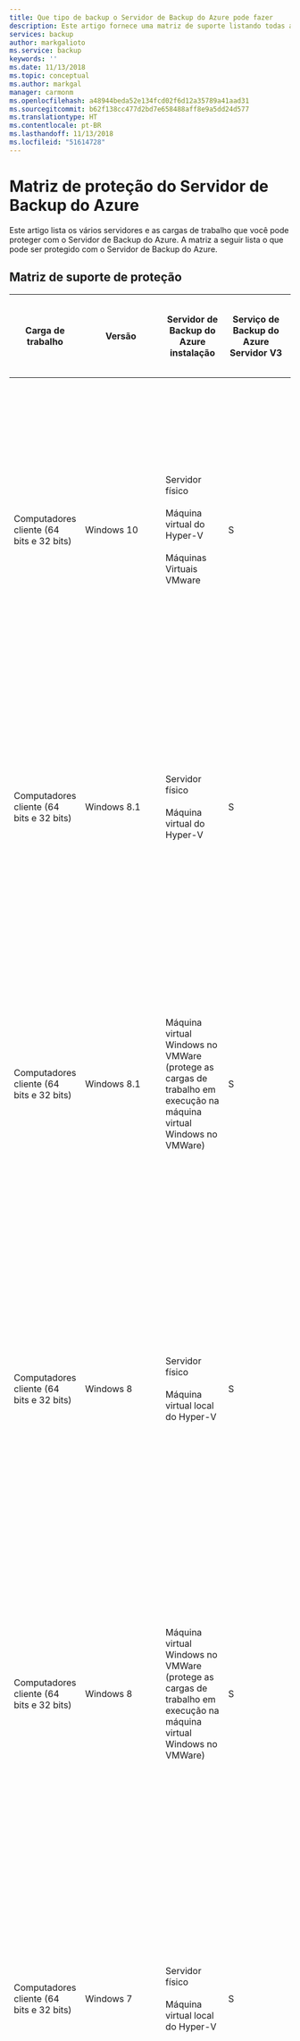 ```yaml
---
title: Que tipo de backup o Servidor de Backup do Azure pode fazer
description: Este artigo fornece uma matriz de suporte listando todas as cargas de trabalho, tipos de dados e instalações que o Servidor de Backup do Azure protege.
services: backup
author: markgalioto
ms.service: backup
keywords: ''
ms.date: 11/13/2018
ms.topic: conceptual
ms.author: markgal
manager: carmonm
ms.openlocfilehash: a48944beda52e134fcd02f6d12a35789a41aad31
ms.sourcegitcommit: b62f138cc477d2bd7e658488aff8e9a5dd24d577
ms.translationtype: HT
ms.contentlocale: pt-BR
ms.lasthandoff: 11/13/2018
ms.locfileid: "51614728"
---
```

# <a name="azure-backup-server-protection-matrix"></a>Matriz de proteção do Servidor de Backup do Azure

Este artigo lista os vários servidores e as cargas de trabalho que você pode proteger com o Servidor de Backup do Azure. A matriz a seguir lista o que pode ser protegido com o Servidor de Backup do Azure.

## <a name="protection-support-matrix"></a>Matriz de suporte de proteção

|Carga de trabalho|Versão|Servidor de Backup do Azure</br> instalação|Serviço de Backup do Azure</br> Servidor V3|Serviço de Backup do Azure</br> Servidor V2|Serviço de Backup do Azure</br> Servidor V1 |Proteção e recuperação|
|------------|-----------|---------------|--------------|---------------|-----------------|---------------------------|
|Computadores cliente (64 bits e 32 bits)|Windows 10|Servidor físico<br /><br />Máquina virtual do Hyper-V<br /><br />Máquinas Virtuais VMware|S|S|S|Volume, compartilhamento, pasta, arquivos, volumes com duplicados eliminados<br /><br />Os volumes protegidos devem ser NTFS. FAT e FAT32 não têm suporte.<br /><br />Os volumes devem ter no mínimo 1 GB. O DPM usa o Serviço de cópias de sombra de volume (VSS) para capturar o instantâneo de dados e o instantâneo só funcionará se o volume tiver pelo menos 1 GB.|
|Computadores cliente (64 bits e 32 bits)|Windows 8.1|Servidor físico<br /><br />Máquina virtual do Hyper-V|S|S|S|Arquivos<br /><br />Os volumes protegidos devem ser NTFS. FAT e FAT32 não têm suporte.<br /><br />Os volumes devem ter no mínimo 1 GB. O DPM usa o Serviço de cópias de sombra de volume (VSS) para capturar o instantâneo de dados e o instantâneo só funcionará se o volume tiver pelo menos 1 GB.|
|Computadores cliente (64 bits e 32 bits)|Windows 8.1|Máquina virtual Windows no VMWare (protege as cargas de trabalho em execução na máquina virtual Windows no VMWare)|S|S|S|Volume, compartilhamento, pasta, arquivos, volumes com duplicados eliminados<br /><br />Os volumes protegidos devem ser NTFS. FAT e FAT32 não têm suporte.<br /><br />Os volumes devem ter no mínimo 1 GB. O DPM usa o Serviço de cópias de sombra de volume (VSS) para capturar o instantâneo de dados e o instantâneo só funcionará se o volume tiver pelo menos 1 GB.|
|Computadores cliente (64 bits e 32 bits)|Windows 8|Servidor físico<br /><br />Máquina virtual local do Hyper-V|S|S|S|Volume, compartilhamento, pasta, arquivos, volumes com duplicados eliminados<br /><br />Os volumes protegidos devem ser NTFS. FAT e FAT32 não têm suporte.<br /><br />Os volumes devem ter no mínimo 1 GB. O DPM usa o Serviço de cópias de sombra de volume (VSS) para capturar o instantâneo de dados e o instantâneo só funcionará se o volume tiver pelo menos 1 GB.|
|Computadores cliente (64 bits e 32 bits)|Windows 8|Máquina virtual Windows no VMWare (protege as cargas de trabalho em execução na máquina virtual Windows no VMWare)|S|S|S|Volume, compartilhamento, pasta, arquivos, volumes com duplicados eliminados<br /><br />Os volumes protegidos devem ser NTFS. FAT e FAT32 não têm suporte.<br /><br />Os volumes devem ter no mínimo 1 GB. O DPM usa o Serviço de cópias de sombra de volume (VSS) para capturar o instantâneo de dados e o instantâneo só funcionará se o volume tiver pelo menos 1 GB.|
|Computadores cliente (64 bits e 32 bits)|Windows 7|Servidor físico<br /><br />Máquina virtual local do Hyper-V|S|S|S|Volume, compartilhamento, pasta, arquivos, volumes com duplicados eliminados<br /><br />Os volumes protegidos devem ser NTFS. FAT e FAT32 não têm suporte.<br /><br />Os volumes devem ter no mínimo 1 GB. O DPM usa o Serviço de cópias de sombra de volume (VSS) para capturar o instantâneo de dados e o instantâneo só funcionará se o volume tiver pelo menos 1 GB.|
|Computadores cliente (64 bits e 32 bits)|Windows 7|Máquina virtual Windows no VMWare (protege as cargas de trabalho em execução na máquina virtual Windows no VMWare)|S|S|S |Volume, compartilhamento, pasta, arquivos, volumes com duplicados eliminados<br /><br />Os volumes protegidos devem ser NTFS. FAT e FAT32 não têm suporte.<br /><br />Os volumes devem ter no mínimo 1 GB. O DPM usa o Serviço de cópias de sombra de volume (VSS) para capturar o instantâneo de dados e o instantâneo só funcionará se o volume tiver pelo menos 1 GB.|
|Servidores (32 bits e 64 bits)|Windows Server 2016|Máquina virtual do Azure (quando a carga de trabalho está sendo executada como máquina virtual do Azure)<br /><br />Máquina virtual Windows no VMWare (protege as cargas de trabalho em execução na máquina virtual Windows no VMWare)<br /><br />Servidor físico<br /><br />Máquina virtual local do Hyper-V<br /> <br /> Azure Stack|S<br /><br />Não é Nano Server|S<br /><br />Não é Nano Server|N|Volume, compartilhamento, pasta, arquivo, estado do sistema/bare metal), volumes com eliminação de duplicação|
|Servidores (32 bits e 64 bits)|Windows Server 2012 R2 – Datacenter e Standard|Máquina virtual do Azure (quando a carga de trabalho está sendo executada como máquina virtual do Azure)<br /> <br /> Azure Stack|S|S|S |Volume, compartilhamento, pasta, arquivo<br /><br />O DPM deve ser executado pelo menos no Windows Server 2012 R2 para proteger os volumes com eliminação de duplicação do Windows Server 2012.|
|Servidores (32 bits e 64 bits)|Windows Server 2012 R2 – Datacenter e Standard|Máquina virtual Windows no VMWare (protege as cargas de trabalho em execução na máquina virtual Windows no VMWare)<br /> <br /> Azure Stack|S|S|S|Volume, compartilhamento, pasta, arquivo, estado do sistema/bare metal)<br /><br />O DPM deve ser executado no Windows Server 2012 ou 2012 R2 para proteger os volumes com eliminação de duplicação do Windows Server 2012.|
|Servidores (32 bits e 64 bits)|Windows Server 2012/2012 com SP1 – Datacenter e Standard|Servidor físico<br /><br />Máquina virtual local do Hyper-V<br /> <br /> Azure Stack|S|S|S|Volume, compartilhamento, pasta, arquivo, estado do sistema/bare metal<br /><br />O DPM deve ser executado pelo menos no Windows Server 2012 R2 para proteger os volumes com eliminação de duplicação do Windows Server 2012.|
|Servidores (32 bits e 64 bits)|Windows Server 2012/2012 com SP1 – Datacenter e Standard|Máquina virtual do Azure (quando a carga de trabalho está sendo executada como máquina virtual do Azure)<br /> <br /> Azure Stack|S|S|S|Volume, compartilhamento, pasta, arquivo<br /><br />O DPM deve ser executado pelo menos no Windows Server 2012 R2 para proteger os volumes com eliminação de duplicação do Windows Server 2012.|
|Servidores (32 bits e 64 bits)|Windows Server 2012/2012 com SP1 – Datacenter e Standard|Máquina virtual Windows no VMWare (protege as cargas de trabalho em execução na máquina virtual Windows no VMWare)<br /> <br /> Azure Stack|S|S|S|Volume, compartilhamento, pasta, arquivo, estado do sistema/bare metal<br /><br />O DPM deve ser executado pelo menos no Windows Server 2012 R2 para proteger os volumes com eliminação de duplicação do Windows Server 2012.|
|Servidores (32 bits e 64 bits)|Windows Server 2008 R2 SP1 – Standard e Enterprise|Servidor físico<br /><br />Máquina virtual local do Hyper-V<br /> <br /> Azure Stack|S<br /><br />Você precisa estar executando o SP1 e instalar o [Windows Management Framework 4.0](https://www.microsoft.com/download/details.aspx?id=40855)|S<br /><br />Você precisa estar executando o SP1 e instalar o [Windows Management Framework 4.0](https://www.microsoft.com/download/details.aspx?id=40855)|S|Volume, compartilhamento, pasta, arquivo, estado do sistema/bare metal|
|Servidores (32 bits e 64 bits)|Windows Server 2008 R2 SP1 – Standard e Enterprise|Máquina virtual do Azure (quando a carga de trabalho está sendo executada como máquina virtual do Azure)<br /> <br /> Azure Stack|S<br /><br />Você precisa estar executando o SP1 e instalar o [Windows Management Framework 4.0](https://www.microsoft.com/download/details.aspx?id=40855)|S<br /><br />Você precisa estar executando o SP1 e instalar o [Windows Management Framework 4.0](https://www.microsoft.com/download/details.aspx?id=40855)|S |Volume, compartilhamento, pasta, arquivo|
|Servidores (32 bits e 64 bits)|Windows Server 2008 R2 SP1 – Standard e Enterprise|Máquina virtual Windows no VMWare (protege as cargas de trabalho em execução na máquina virtual Windows no VMWare)<br /> <br /> Azure Stack|S<br /><br />Você precisa estar executando o SP1 e instalar o [Windows Management Framework 4.0](https://www.microsoft.com/download/details.aspx?id=40855)|S<br /><br />Você precisa estar executando o SP1 e instalar o [Windows Management Framework 4.0](https://www.microsoft.com/download/details.aspx?id=40855)|S |Volume, compartilhamento, pasta, arquivo, estado do sistema/bare metal|
|Servidores (32 bits e 64 bits)|Windows Server 2008 SP2|Servidor físico<br /><br />Máquina virtual local do Hyper-V<br /> <br /> Azure Stack|N|N|S|Volume, compartilhamento, pasta, arquivo, estado do sistema/bare metal|
|Servidores (32 bits e 64 bits)|Windows Server 2008 SP2|Máquina virtual Windows no VMWare (protege as cargas de trabalho em execução na máquina virtual Windows no VMWare)<br /> <br /> Azure Stack|S|S|S |Volume, compartilhamento, pasta, arquivo, estado do sistema/bare metal|
|Servidores (32 bits e 64 bits)|Windows Storage Server 2008|Servidor físico<br /><br />Máquina virtual local do Hyper-V<br /> <br /> Azure Stack|S|S|S|Volume, compartilhamento, pasta, arquivo, estado do sistema/bare metal|
|SQL Server|Microsoft SQL Server 2017|Servidor físico <br /><br /> Máquina virtual local do Hyper-V <br /> <br /> Máquina virtual do Azure <br /><br /> Máquina virtual Windows no VMWare (protege as cargas de trabalho em execução na máquina virtual Windows no VMWare)<br /> <br /> Azure Stack|S|N|N|Todos os cenários de implantação: banco de dados|
|SQL Server|Microsoft SQL Server 2016 SP2|Servidor físico <br /><br /> Máquina virtual local do Hyper-V <br /> <br /> Máquina virtual do Azure <br /><br /> Máquina virtual Windows no VMWare (protege as cargas de trabalho em execução na máquina virtual Windows no VMWare)<br /> <br /> Azure Stack|S|S|N|Todos os cenários de implantação: banco de dados|
|SQL Server|SQL Server 2016 SP1|Servidor físico <br /><br /> Máquina virtual local do Hyper-V <br /> <br /> Máquina virtual do Azure <br /><br /> Máquina virtual Windows no VMWare (protege as cargas de trabalho em execução na máquina virtual Windows no VMWare)<br /> <br /> Azure Stack|S|S|N|Todos os cenários de implantação: banco de dados|
|SQL Server|SQL Server 2016|Servidor físico <br /><br /> Máquina virtual local do Hyper-V <br /> <br /> Máquina virtual do Azure <br /><br /> Máquina virtual Windows no VMWare (protege as cargas de trabalho em execução na máquina virtual Windows no VMWare)<br /> <br /> Azure Stack|S|S |N|Todos os cenários de implantação: banco de dados|
|SQL Server|SQL Server 2014|Máquina virtual do Azure (quando a carga de trabalho está sendo executada como máquina virtual do Azure)<br /> <br /> Azure Stack|S|S|S|Todos os cenários de implantação: banco de dados|
|SQL Server|SQL Server 2014|Máquina virtual Windows no VMWare (protege as cargas de trabalho em execução na máquina virtual Windows no VMWare)<br /> <br /> Azure Stack|S|S|S|Todos os cenários de implantação: banco de dados|
|SQL Server|SQL Server 2012 com SP2|Servidor físico<br /><br />Máquina virtual local do Hyper-V<br /> <br /> Azure Stack|S|S|S|Todos os cenários de implantação: banco de dados|
|SQL Server|SQL Server 2012 com SP2|Máquina virtual do Azure (quando a carga de trabalho está sendo executada como máquina virtual do Azure)<br /> <br /> Azure Stack|S|S|S|Todos os cenários de implantação: banco de dados|
|SQL Server|SQL Server 2012 com SP2|Máquina virtual Windows no VMWare (protege as cargas de trabalho em execução na máquina virtual Windows no VMWare)<br /> <br /> Azure Stack|S|S|S|Todos os cenários de implantação: banco de dados|
|SQL Server|SQL Server 2012, SQL Server 2012 com SP1|Servidor físico<br /><br />Máquina virtual local do Hyper-V<br /> <br /> Azure Stack|S|S|S|Todos os cenários de implantação: banco de dados|
|SQL Server|SQL Server 2012, SQL Server 2012 com SP1|Máquina virtual do Azure (quando a carga de trabalho está sendo executada como máquina virtual do Azure)<br /> <br /> Azure Stack|S|S|S|Todos os cenários de implantação: banco de dados|
|SQL Server|SQL Server 2012, SQL Server 2012 com SP1|Máquina virtual Windows no VMWare (protege as cargas de trabalho em execução na máquina virtual Windows no VMWare)<br /> <br /> Azure Stack|S|S|S|Todos os cenários de implantação: banco de dados|
|SQL Server|SQL Server 2008 R2|Servidor físico<br /><br />Máquina virtual local do Hyper-V<br /> <br /> Azure Stack|S|S|S|Todos os cenários de implantação: banco de dados|
|SQL Server|SQL Server 2008 R2|Máquina virtual do Azure (quando a carga de trabalho está sendo executada como máquina virtual do Azure)<br /> <br /> Azure Stack|S|S|S|Todos os cenários de implantação: banco de dados|
|SQL Server|SQL Server 2008 R2|Máquina virtual Windows no VMWare (protege as cargas de trabalho em execução na máquina virtual Windows no VMWare)<br /> <br /> Azure Stack|S|S|S |Todos os cenários de implantação: banco de dados|
|SQL Server|SQL Server 2008|Servidor físico<br /><br />Máquina virtual local do Hyper-V<br /> <br /> Azure Stack|S|S|S|Todos os cenários de implantação: banco de dados|
|SQL Server|SQL Server 2008|Máquina virtual do Azure (quando a carga de trabalho está sendo executada como máquina virtual do Azure)<br /> <br /> Azure Stack|S|S|S|Todos os cenários de implantação: banco de dados|
|SQL Server|SQL Server 2008|Máquina virtual Windows no VMWare (protege as cargas de trabalho em execução na máquina virtual Windows no VMWare)<br /> <br /> Azure Stack|S|S|S|Todos os cenários de implantação: banco de dados|
|Exchange|Exchange 2016|Servidor físico<br/><br/> Máquina virtual local do Hyper-V<br /> <br /> Azure Stack|S|S|S|Protege (todos os cenários de implantação): servidor autônomo do Exchange, banco de dados em um grupo de disponibilidade do banco de dados (DAG)<br /><br />Recupera (todos os cenários de implantação): caixa de correio, bancos de dados de caixa de correio em um DAG<br/><br/> O backup do Exchange no ReFS não é compatível |
|Exchange|Exchange 2016|Máquina virtual Windows no VMWare (protege as cargas de trabalho em execução na máquina virtual Windows no VMWare)<br /> <br /> Azure Stack|S|S|S|Protege (todos os cenários de implantação): servidor autônomo do Exchange, banco de dados em um grupo de disponibilidade do banco de dados (DAG)<br /><br />Recupera (todos os cenários de implantação): caixa de correio, bancos de dados de caixa de correio em um DAG<br/><br/> O backup do Exchange no ReFS não é compatível |
|Exchange|Exchange 2013|Servidor físico<br /><br />Máquina virtual local do Hyper-V<br /> <br /> Azure Stack|S|S|S|Protege (todos os cenários de implantação): servidor autônomo do Exchange, banco de dados em um grupo de disponibilidade do banco de dados (DAG)<br /><br />Recupera (todos os cenários de implantação): caixa de correio, bancos de dados de caixa de correio em um DAG<br/><br/> O backup do Exchange no ReFS não é compatível |
|Exchange|Exchange 2013|Máquina virtual Windows no VMWare (protege as cargas de trabalho em execução na máquina virtual Windows no VMWare)<br /> <br /> Azure Stack|S|S|S |Protege (todos os cenários de implantação): servidor autônomo do Exchange, banco de dados em um grupo de disponibilidade do banco de dados (DAG)<br /><br />Recupera (todos os cenários de implantação): caixa de correio, bancos de dados de caixa de correio em um DAG<br/><br/> O backup do Exchange no ReFS não é compatível |
|Exchange|Exchange 2010|Servidor físico<br /><br />Máquina virtual local do Hyper-V<br /> <br /> Azure Stack|S|S|S|Protege (todos os cenários de implantação): servidor autônomo do Exchange, banco de dados em um grupo de disponibilidade do banco de dados (DAG)<br /><br />Recupera (todos os cenários de implantação): caixa de correio, bancos de dados de caixa de correio em um DAG<br/><br/> O backup do Exchange no ReFS não é compatível |
|Exchange|Exchange 2010|Máquina virtual Windows no VMWare (protege as cargas de trabalho em execução na máquina virtual Windows no VMWare)<br /> <br /> Azure Stack|S|S|S |Protege (todos os cenários de implantação): servidor autônomo do Exchange, banco de dados em um grupo de disponibilidade do banco de dados (DAG)<br /><br />Recupera (todos os cenários de implantação): caixa de correio, bancos de dados de caixa de correio em um DAG<br/><br/> O backup do Exchange no ReFS não é compatível |
|SharePoint|SharePoint 2016|Servidor físico<br /><br />Máquina virtual local do Hyper-V<br /><br />Máquina virtual do Azure (quando a carga de trabalho está sendo executada como máquina virtual do Azure)<br /><br />Máquina virtual Windows no VMWare (protege as cargas de trabalho em execução na máquina virtual Windows no VMWare)<br /> <br /> Azure Stack|S|S|S |N|Protege (todos os cenários de implantação): farm, conteúdo do servidor Web front-end<br /><br />Recupera (todos os cenários de implantação): farm, banco de dados, aplicativo Web, arquivo ou item de lista, pesquisa do SharePoint, servidor Web front-end<br /><br />Observe que não há suporte para a proteção de um farm do SharePoint que está usando o recurso AlwaysOn do SQL Server 2012 para os bancos de dados de conteúdo.|
|SharePoint|SharePoint 2013|Servidor físico<br /><br />Máquina virtual local do Hyper-V<br /> <br /> Azure Stack|S|S|S|Protege (todos os cenários de implantação): farm, conteúdo do servidor Web front-end<br /><br />Recupera (todos os cenários de implantação): farm, banco de dados, aplicativo Web, arquivo ou item de lista, pesquisa do SharePoint, servidor Web front-end<br /><br />Observe que não há suporte para a proteção de um farm do SharePoint que está usando o recurso AlwaysOn do SQL Server 2012 para os bancos de dados de conteúdo.|
|SharePoint|SharePoint 2013|Máquina virtual do Azure (quando a carga de trabalho está sendo executada como máquina virtual do Azure) – Pacote Cumulativo de Atualizações 3 do DPM 2012 R2 em diante<br /> <br /> Azure Stack|S|S|S|Protege (todos os cenários de implantação): farm, pesquisa do SharePoint, conteúdo do servidor Web front-end<br /><br />Recupera (todos os cenários de implantação): farm, banco de dados, aplicativo Web, arquivo ou item de lista, pesquisa do SharePoint, servidor Web front-end<br /><br />Observe que não há suporte para a proteção de um farm do SharePoint que está usando o recurso AlwaysOn do SQL Server 2012 para os bancos de dados de conteúdo.|
|SharePoint|SharePoint 2013|Máquina virtual Windows no VMWare (protege as cargas de trabalho em execução na máquina virtual Windows no VMWare)<br /> <br /> Azure Stack|S|S|S |Protege (todos os cenários de implantação): farm, pesquisa do SharePoint, conteúdo do servidor Web front-end<br /><br />Recupera (todos os cenários de implantação): farm, banco de dados, aplicativo Web, arquivo ou item de lista, pesquisa do SharePoint, servidor Web front-end<br /><br />Observe que não há suporte para a proteção de um farm do SharePoint que está usando o recurso AlwaysOn do SQL Server 2012 para os bancos de dados de conteúdo.|
|SharePoint|SharePoint 2010|Servidor físico<br /><br />Máquina virtual local do Hyper-V<br /> <br /> Azure Stack|S|S|S|Protege (todos os cenários de implantação): farm, pesquisa do SharePoint, conteúdo do servidor Web front-end<br /><br />Recupera (todos os cenários de implantação): farm, banco de dados, aplicativo Web, arquivo ou item de lista, pesquisa do SharePoint, servidor Web front-end|
|SharePoint|SharePoint 2010|Máquina virtual do Azure (quando a carga de trabalho está sendo executada como máquina virtual do Azure)<br /> <br /> Azure Stack|S|S|S |Protege (todos os cenários de implantação): farm, pesquisa do SharePoint, conteúdo do servidor Web front-end<br /><br />Recupera (todos os cenários de implantação): farm, banco de dados, aplicativo Web, arquivo ou item de lista, pesquisa do SharePoint, servidor Web front-end|
|SharePoint|SharePoint 2010|Máquina virtual Windows no VMWare (protege as cargas de trabalho em execução na máquina virtual Windows no VMWare)<br /> <br /> Azure Stack|S|S|S|Protege (todos os cenários de implantação): farm, pesquisa do SharePoint, conteúdo do servidor Web front-end<br /><br />Recupera (todos os cenários de implantação): farm, banco de dados, aplicativo Web, arquivo ou item de lista, pesquisa do SharePoint, servidor Web front-end|
|Host do Hyper-V – agente de proteção do DPM no servidor host do Hyper-V, cluster ou VM|Windows Server 2016|Servidor físico<br /><br />Máquina virtual local do Hyper-V|S|S|N|Protege: computadores Hyper-V, volumes compartilhados do cluster (CSVs)<br /><br />Recupera: máquina Virtual, recuperação em nível de item de arquivos e pastas, volumes, unidades de disco rígido virtual|
|Host do Hyper-V – agente de proteção do DPM no servidor host do Hyper-V, cluster ou VM|Windows Server 2012 R2 – Datacenter e Standard|Servidor físico<br /><br />Máquina virtual local do Hyper-V|S|S|S|Protege: computadores Hyper-V, volumes compartilhados do cluster (CSVs)<br /><br />Recupera: máquina Virtual, recuperação em nível de item de arquivos e pastas, volumes, unidades de disco rígido virtual|
|Host do Hyper-V – agente de proteção do DPM no servidor host do Hyper-V, cluster ou VM|Windows Server 2012 – Datacenter e Standard|Servidor físico<br /><br />Máquina virtual local do Hyper-V|S|S|S|Protege: computadores Hyper-V, volumes compartilhados do cluster (CSVs)<br /><br />Recupera: máquina Virtual, recuperação em nível de item de arquivos e pastas, volumes, unidades de disco rígido virtual|
|Host do Hyper-V – agente de proteção do DPM no servidor host do Hyper-V, cluster ou VM|Windows Server 2008 R2 SP1 – Enterprise e Standard|Servidor físico<br /><br />Máquina virtual local do Hyper-V|S|S|S|Protege: computadores Hyper-V, volumes compartilhados do cluster (CSVs)<br /><br />Recupera: máquina Virtual, recuperação em nível de item de arquivos e pastas, volumes, unidades de disco rígido virtual|
|Host do Hyper-V – agente de proteção do DPM no servidor host do Hyper-V, cluster ou VM|Windows Server 2008 SP2|Servidor físico<br /><br />Máquina virtual local do Hyper-V|N|N|N|Protege: computadores Hyper-V, volumes compartilhados do cluster (CSVs)<br /><br />Recupera: máquina Virtual, recuperação em nível de item de arquivos e pastas, volumes, unidades de disco rígido virtual|
|VMs VMware|VMware vCenter/vSphere ESX/ESXi versão licenciada 5.5/6.0/6.5 |Servidor físico, <br/>VM do Hyper-V local, <br/> VM do Windows no VMWare|S|S|Y (com UR1)|VMs do VMware em CSVs (volumes compartilhados de cluster), NFS e armazenamento SAN<br /> A recuperação no nível de item de arquivos e pastas está disponível somente para VMs do Windows; não há suporte para vApps do VMware.|
|Linux|Linux em execução como convidado de Hyper-V ou VMware|Servidor físico, <br/>VM do Hyper-V local, <br/> VM do Windows no VMWare|S|S|S|O Hyper-V deve ser executado no Windows Server 2012 R2 ou Windows Server 2016. Protege: a máquina virtual inteira<br /><br />Recupera: a máquina virtual inteira <br/><br/> Para obter uma lista completa de versões e distribuições do Linux com suporte, consulte o artigo [Linux em distribuições aprovadas pelo Azure](../virtual-machines/linux/endorsed-distros.md).|

## <a name="cluster-support"></a>Suporte a cluster
O Servidor de Backup do Azure pode proteger dados nos seguintes aplicativos em cluster:

-   Servidores de arquivos

-   SQL Server

-   Hyper-V – se você proteger um cluster de Hyper-V usando a proteção expandida do DPM, não poderá adicionar proteção secundária para as cargas de trabalho protegidas do Hyper-V.

    Se você executar o Hyper-V no Windows Server 2008 R2, instale a atualização descrita na KB [975354](https://support.microsoft.com/en-us/kb/975354).
    Se você executar o Hyper-V no Windows Server 2008 R2 em uma configuração de cluster, instale o SP2 e a KB [971394](https://support.microsoft.com/en-us/kb/971394).

-   Exchange Server – o Servidor de Backup do Azure pode proteger clusters de discos não compartilhados para as versões com suporte do Exchange Server (replicação contínua de cluster) e também pode proteger o Exchange Server configurado para replicação contínua local.

-   SQL Server – o Servidor de Backup do Azure não oferece suporte a backup de bancos de dados do SQL Server hospedados em volumes compartilhados de cluster (CSVs).

O Servidor de Backup do Azure pode proteger cargas de trabalho de cluster que estão localizadas no mesmo domínio que o servidor DPM e, em um domínio confiável ou filho. Se você deseja proteger fontes de dados em grupos de trabalho ou domínios não confiáveis, use NTLM ou autenticação de certificados para um único servidor ou autenticação de certificados apenas para um cluster.
